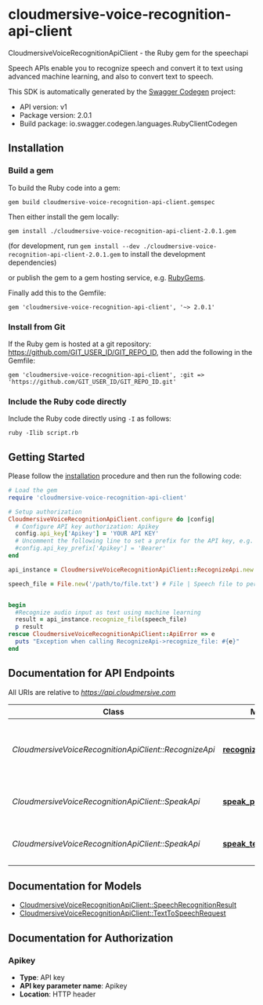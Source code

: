 # cloudmersive-voice-recognition-api-client

CloudmersiveVoiceRecognitionApiClient - the Ruby gem for the speechapi

Speech APIs enable you to recognize speech and convert it to text using advanced machine learning, and also to convert text to speech.

This SDK is automatically generated by the [Swagger Codegen](https://github.com/swagger-api/swagger-codegen) project:

- API version: v1
- Package version: 2.0.1
- Build package: io.swagger.codegen.languages.RubyClientCodegen

## Installation

### Build a gem

To build the Ruby code into a gem:

```shell
gem build cloudmersive-voice-recognition-api-client.gemspec
```

Then either install the gem locally:

```shell
gem install ./cloudmersive-voice-recognition-api-client-2.0.1.gem
```
(for development, run `gem install --dev ./cloudmersive-voice-recognition-api-client-2.0.1.gem` to install the development dependencies)

or publish the gem to a gem hosting service, e.g. [RubyGems](https://rubygems.org/).

Finally add this to the Gemfile:

    gem 'cloudmersive-voice-recognition-api-client', '~> 2.0.1'

### Install from Git

If the Ruby gem is hosted at a git repository: https://github.com/GIT_USER_ID/GIT_REPO_ID, then add the following in the Gemfile:

    gem 'cloudmersive-voice-recognition-api-client', :git => 'https://github.com/GIT_USER_ID/GIT_REPO_ID.git'

### Include the Ruby code directly

Include the Ruby code directly using `-I` as follows:

```shell
ruby -Ilib script.rb
```

## Getting Started

Please follow the [installation](#installation) procedure and then run the following code:
```ruby
# Load the gem
require 'cloudmersive-voice-recognition-api-client'

# Setup authorization
CloudmersiveVoiceRecognitionApiClient.configure do |config|
  # Configure API key authorization: Apikey
  config.api_key['Apikey'] = 'YOUR API KEY'
  # Uncomment the following line to set a prefix for the API key, e.g. 'Bearer' (defaults to nil)
  #config.api_key_prefix['Apikey'] = 'Bearer'
end

api_instance = CloudmersiveVoiceRecognitionApiClient::RecognizeApi.new

speech_file = File.new('/path/to/file.txt') # File | Speech file to perform the operation on.  Common file formats such as WAV, MP3 are supported.


begin
  #Recognize audio input as text using machine learning
  result = api_instance.recognize_file(speech_file)
  p result
rescue CloudmersiveVoiceRecognitionApiClient::ApiError => e
  puts "Exception when calling RecognizeApi->recognize_file: #{e}"
end

```

## Documentation for API Endpoints

All URIs are relative to *https://api.cloudmersive.com*

Class | Method | HTTP request | Description
------------ | ------------- | ------------- | -------------
*CloudmersiveVoiceRecognitionApiClient::RecognizeApi* | [**recognize_file**](docs/RecognizeApi.md#recognize_file) | **POST** /speech/recognize/file | Recognize audio input as text using machine learning
*CloudmersiveVoiceRecognitionApiClient::SpeakApi* | [**speak_post**](docs/SpeakApi.md#speak_post) | **POST** /speech/speak/text/basicVoice/{format} | Perform text-to-speech on a string
*CloudmersiveVoiceRecognitionApiClient::SpeakApi* | [**speak_text_to_speech**](docs/SpeakApi.md#speak_text_to_speech) | **POST** /speech/speak/text/voice/basic/audio | Perform text-to-speech on a string


## Documentation for Models

 - [CloudmersiveVoiceRecognitionApiClient::SpeechRecognitionResult](docs/SpeechRecognitionResult.md)
 - [CloudmersiveVoiceRecognitionApiClient::TextToSpeechRequest](docs/TextToSpeechRequest.md)


## Documentation for Authorization


### Apikey

- **Type**: API key
- **API key parameter name**: Apikey
- **Location**: HTTP header

